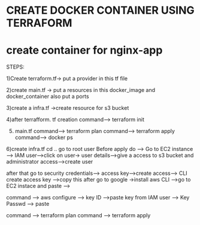 # CREATE DOCKER CONTAINER USING TERRAFORM
   # create container for nginx-app

STEPS:

1)Create terraform.tf-> put a provider in this tf file

2)create main.tf -> put a resources in this docker_image and docker_container also put a ports

3)create a infra.tf ->create resource for s3 bucket 

4)after terrafform. tf creation
  command--> terraform init

5) main.tf
 command--> terraform plan
 command--> terraform apply
 command--> docker ps

6)create infra.tf
cd .. go to root user
Before apply do --> Go to EC2 instance --> IAM user-->click on user-> user details-->give a access to s3 bucket and administrator access-->create user 

after that go to security credentials--> access key-->create access--> CLI create access key -->copy this 
after go to google ->install aws CLI -->go to EC2 instace and paste --> 

command --> aws configure 
--> key ID -->paste key from IAM user
--> Key Passwd --> paste

command --> terraform plan
command --> terraform apply

